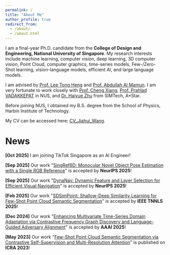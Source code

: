 ```yaml
---
permalink: /
title: "About Me"
author_profile: true
redirect_from: 
  - /about/
  - /about.html
---
```


I am a final-year Ph.D. candidate from the **College of Design and Engineering, National University of Singapore**. My research interests include machine learning, computer vision, deep learning, 3D computer vision, Point Cloud, computer graphics, time-series models, Few-/Zero-Shot learning, vision-language models, efficient AI, and large language models.

I am advised by [Prof. Lee Tong Heng](https://cde.nus.edu.sg/ece/staff/lee-tong-heng/) and [Prof. Abdullah Al Mamun](https://cde.nus.edu.sg/ece/staff/abdullah-al-mamun/). I am very fortunate to work closely with [Prof. Cheng Xiang](https://cde.nus.edu.sg/ece/staff/xiang-cheng/), [Prof. Prahlad VADAKKEPAT](https://cde.nus.edu.sg/ece/staff/prahlad-vadakkepat/) in NUS, and [Dr. Haiyue Zhu](https://research.a-star.edu.sg/researcher/haiyue-zhu/) from SIMTech, A*Star.

Before joining NUS, I obtained my B.S. degree from the School of Physics, Harbin Institute of Technology.

My CV can be accessed here: [CV_Jiahui_Wang](../files/CV_Jiahui_Wang_Latest.pdf).

News
======
**[Oct 2025]** I am joining TikTok Singapore as an AI Engineer!

**[Sep 2025]** Our work "[SingRef6D: Monocular Novel Object Pose Estimation with a Single RGB Reference](https://neurips.cc/virtual/2025/poster/115633)" is accepted by **NeurIPS 2025**!

**[Sep 2025]** Our work "[DynaNav: Dynamic Feature and Layer Selection for Efficient Visual Navigation](https://neurips.cc/virtual/2025/poster/119244)" is accepted by **NeurIPS 2025**!

**[Feb 2025]** Our work "[SDSimPoint: Shallow-Deep Similarity Learning for Few-Shot Point Cloud Semantic Segmentation](https://ieeexplore.ieee.org/document/10937251/)" is accepted by **IEEE TNNLS 2025**!

**[Dec 2024]** Our work "[Enhancing Multivariate Time-Series Domain Adaptation via Contrastive Frequency Graph Discovery and Language-Guided Adversary Alignment](https://ojs.aaai.org/index.php/AAAI/article/view/33863)" is accepted by **AAAI 2025**!

**[May 2023]** Our work "[Few-Shot Point Cloud Semantic Segmentation via Contrastive Self-Supervision and Multi-Resolution Attention](https://www.semanticscholar.org/paper/Few-Shot-Point-Cloud-Semantic-Segmentation-via-and-Wang-Zhu/439ca9e2ea39520cd288960493ad5854aff758bd)" is published on **ICRA 2023**!

